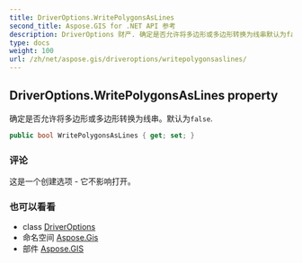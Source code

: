 ```yaml
---
title: DriverOptions.WritePolygonsAsLines
second_title: Aspose.GIS for .NET API 参考
description: DriverOptions 财产. 确定是否允许将多边形或多边形转换为线串默认为false.
type: docs
weight: 100
url: /zh/net/aspose.gis/driveroptions/writepolygonsaslines/
---
```

## DriverOptions.WritePolygonsAsLines property

确定是否允许将多边形或多边形转换为线串。默认为`false`.

```csharp
public bool WritePolygonsAsLines { get; set; }
```

### 评论

这是一个创建选项 - 它不影响打开。

### 也可以看看

* class [DriverOptions](../)
* 命名空间 [Aspose.Gis](../../driveroptions/)
* 部件 [Aspose.GIS](../../../)


